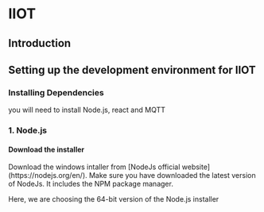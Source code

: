# IIOT
## Introduction

## **Setting up the development environment for IIOT**
### Installing Dependencies
you will need to install Node.js, react and MQTT
### 1. Node.js
#### Download the installer
<p>Download the windows intaller from [NodeJs official website](https://nodejs.org/en/). Make sure you have downloaded the latest version of NodeJs. It includes the NPM package manager.</p>
Here, we are choosing the 64-bit version of the Node.js installer

